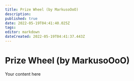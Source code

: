 ```yaml
---
title: Prize Wheel (by MarkusoOoO)
description: 
published: true
date: 2022-05-19T04:41:40.025Z
tags: 
editor: markdown
dateCreated: 2022-05-19T04:41:37.443Z
---
```


# Prize Wheel (by MarkusoOoO)
Your content here